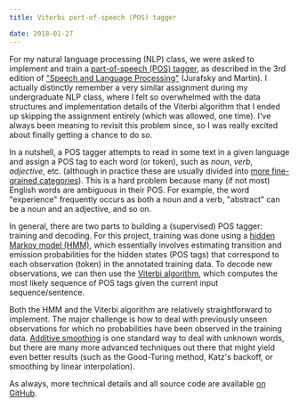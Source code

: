```yaml
---
title: Viterbi part-of-speech (POS) tagger

date: 2018-01-27
---
```


For my natural language processing (NLP) class, we were asked to implement and train a [part-of-speech (POS) tagger](https://en.wikipedia.org/wiki/Part-of-speech_tagging), as described in the 3rd edition of ["Speech and Language Processing"](https://web.stanford.edu/~jurafsky/slp3/10.pdf)  (Jurafsky and Martin). I actually distinctly remember a very similar assignment during my undergraduate NLP class, where I felt so overwhelmed with the data structures and implementation details of the Viterbi algorithm that I ended up skipping the assignment entirely (which was allowed, one time). I've always been meaning to revisit this problem since, so I was really excited about finally getting a chance to do so.

In a nutshell, a POS tagger attempts to read in some text in a given language and assign a POS tag to each word (or token), such as _noun_, _verb_, _adjective_, etc. (although in practice these are usually divided into [more fine-grained categories](https://www.ling.upenn.edu/courses/Fall_2003/ling001/penn_treebank_pos.html)). This is a hard problem because many (if not most) English words are ambiguous in their POS. For example, the word "experience" frequently occurs as both a noun and a verb, "abstract" can be a noun and an adjective, and so on.

In general, there are two parts to building a (supervised) POS tagger: training and decoding. For this project, training was done using a [hidden Markov model (HMM)](https://en.wikipedia.org/wiki/Hidden_Markov_model), which essentially involves estimating transition and emission probabilities for the hidden states (POS tags) that correspond to each observation (token) in the annotated training data. To decode new observations, we can then use the [Viterbi algorithm](https://en.wikipedia.org/wiki/Viterbi_algorithm), which computes the most likely sequence of POS tags given the current input sequence/sentence.

Both the HMM and the Viterbi algorithm are relatively straightforward to implement. The major challenge is how to deal with previously unseen observations for which no probabilities have been observed in the training data. [Additive smoothing](https://en.wikipedia.org/wiki/Additive_smoothing) is one standard way to deal with unknown words, but there are many more advanced techniques out there that might yield even better results (such as the Good-Turing method, Katz's backoff, or smoothing by linear interpolation).

As always, more technical details and all source code are available [on GitHub](https://github.com/melanietosik/viterbi-pos-tagger).
